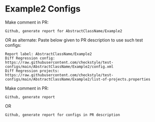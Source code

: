 # Example2 Configs
Make comment in PR:
```
Github, generate report for AbstractClassName/Example2
```
OR as alternate:
Paste below given to PR description to use such test configs:
```
Report label: AbstractClassName/Example2
Diff Regression config: https://raw.githubusercontent.com/checkstyle/test-configs/main/AbstractClassName/Example2/config.xml
Diff Regression projects: https://raw.githubusercontent.com/checkstyle/test-configs/main/AbstractClassName/Example2/list-of-projects.properties
```
Make comment in PR:
```
Github, generate report
```
OR
```
Github, generate report for configs in PR description
```
